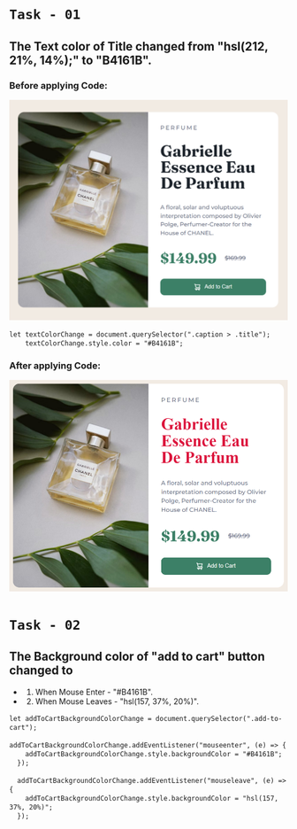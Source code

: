 # `Task - 01`

## The Text color of Title changed from "hsl(212, 21%, 14%);" to "B4161B".

### **Before applying Code:**
![](./ass9.1-before.png)

```
let textColorChange = document.querySelector(".caption > .title");
    textColorChange.style.color = "#B4161B";
```

### **After applying Code:**
![](./ass9.1-after.png)


# `Task - 02`

## The Background color of "add to cart" button changed to 
- 1. When Mouse Enter - "#B4161B".
- 2. When Mouse Leaves - "hsl(157, 37%, 20%)".


```
let addToCartBackgroundColorChange = document.querySelector(".add-to-cart");

addToCartBackgroundColorChange.addEventListener("mouseenter", (e) => {
    addToCartBackgroundColorChange.style.backgroundColor = "#B4161B";
  });
  
  addToCartBackgroundColorChange.addEventListener("mouseleave", (e) => {
    addToCartBackgroundColorChange.style.backgroundColor = "hsl(157, 37%, 20%)";
  });
``` 
